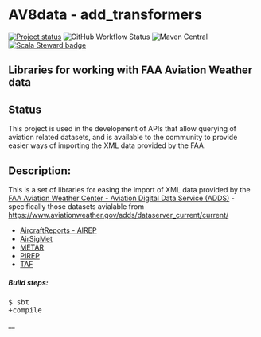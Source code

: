 # AV8data - add_transformers

[![Project status](https://img.shields.io/badge/status-active-brightgreen.svg)](#status)
![GitHub Workflow Status](https://img.shields.io/github/workflow/status/av8data/add_transformers/Deploy%20Scala%20CI)
![Maven Central](https://maven-badges.herokuapp.com/maven-central/com.av8datal/add_transformers-aircraftreports/badge.svg)
[![Scala Steward badge](https://img.shields.io/badge/Scala_Steward-helping-blue.svg?style=flat&logo=data:image/png;base64,iVBORw0KGgoAAAANSUhEUgAAAA4AAAAQCAMAAAARSr4IAAAAVFBMVEUAAACHjojlOy5NWlrKzcYRKjGFjIbp293YycuLa3pYY2LSqql4f3pCUFTgSjNodYRmcXUsPD/NTTbjRS+2jomhgnzNc223cGvZS0HaSD0XLjbaSjElhIr+AAAAAXRSTlMAQObYZgAAAHlJREFUCNdNyosOwyAIhWHAQS1Vt7a77/3fcxxdmv0xwmckutAR1nkm4ggbyEcg/wWmlGLDAA3oL50xi6fk5ffZ3E2E3QfZDCcCN2YtbEWZt+Drc6u6rlqv7Uk0LdKqqr5rk2UCRXOk0vmQKGfc94nOJyQjouF9H/wCc9gECEYfONoAAAAASUVORK5CYII=)](https://scala-steward.org)

## Libraries for working with FAA Aviation Weather data

## Status

This project is used in the development of APIs that allow querying of aviation related datasets, and is available to the community to provide easier ways of importing the XML data provided by the FAA.

## Description:
This is a set of libraries for easing the import of XML data provided by the [FAA Aviation Weather Center - Aviation Digital Data Service (ADDS)](https://aviationweather.gov/adds/) - specifically those datasets avialable from https://www.aviationweather.gov/adds/dataserver_current/current/
* [AircraftReports - AIREP](https://aviationweather.gov/dataserver/example?datatype=airep)
* [AirSigMet](https://aviationweather.gov/dataserver/example?datatype=airsigmet)
* [METAR](https://aviationweather.gov/dataserver/example?datatype=metar)
* [PIREP](https://aviationweather.gov/dataserver/example?datatype=metar)
* [TAF](https://aviationweather.gov/dataserver/example?datatype=taf)

##### Build steps:

<pre>$ sbt
+compile
</pre>
__